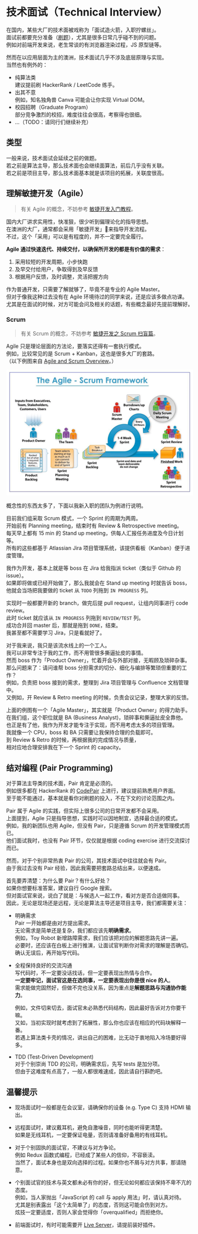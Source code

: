 # 技术面试（Technical Interview）

在国内，某些大厂的技术面被戏称为「面试造火箭，入职拧螺丝」。  
面试前都要充分准备（[刷题](https://github.com/markyun/My-blog/tree/master/Front-end-Developer-Questions)），尤其是很多日常几乎碰不到的问题。  
例如对前端开发来说，老生常谈的有浏览器渲染过程，JS 原型链等。

然而在以应用层面为主的澳洲，技术面试几乎不涉及底层原理与实现。  
当然也有例外的：

* 纯算法类  
  建议提前刷 HackerRank / LeetCode 练手。
* 出其不意  
  例如，知名独角兽 Canva 可能会让你实现 Virtual DOM。
* 校园招聘（Graduate Program）  
  部分竞争激烈的校招，难度往往会很高，考察得也很细。
* ...（TODO：请同行们继续补充）

## 类型

一般来说，技术面试会延续之前的做题。  
若之前是算法主导，那么技术面也会继续面算法，前后几乎没有关联。  
若之前是项目主导，那么技术面基本就是该项目的拓展，关联度很高。

## 理解敏捷开发（Agile）

> 有关 Agile 的概念，不妨参考 [敏捷开发入门教程](https://www.ruanyifeng.com/blog/2019/03/agile-development.html)。

国内大厂讲求实用性，快准狠，很少听到偏理论化的指导思想。  
在澳洲的大厂，通常都会采用「敏捷开发」来指导开发流程。  
不过，这个「采用」可以是有程度的，并不一定要完全履行。

**Agile 通过快速迭代、持续交付，以确保所开发的都是有价值的需求**：

1. 采用较短的开发周期，小步快跑
2. 及早交付给用户，争取得到及早反馈
3. 根据用户反馈，及时调整，灵活把握方向

作为普通开发，只需要了解就够了，毕竟不是专业的 Agile Master。  
但对于像我这种过去没有在 Agile 环境待过的同学来说，还是应该多做点功课。  
尤其是在面试的时候，对方可能会问及相关的话题，有些概念最好先提前理解好。

### Scrum

> 有关 Scrum 的概念，不妨参考 [敏捷开发之 Scrum 扫盲篇](https://www.cnblogs.com/taven/archive/2010/10/17/1853386.html)。  

Agile 只是理论层面的方法论，要落实还得有一套执行模式。  
例如，比较常见的是 Scrum + Kanban，这也是很多大厂的套路。  
（以下例图来自 [Agile and Scrum Overview](https://medium.com/jorgeacetozi/agile-and-scrum-overview-fb68fc04aff8)。）

![Scrum Diagram](./_images/scrum-diagram.png)

概念性的东西太多了，下面以我新入职的团队为例进行说明。

目前我们组采取 Scrum 模式，一个 Sprint 的周期为两周。  
开始前有 Planning meeting，结束时有 Review & Retrospective meeting。  
每天早上都有 15 min 的 Stand up meeting，供每人汇报任务进度及今日计划等。  
所有的这些都基于 Atlassian Jira 项目管理系统，该提供看板（Kanban）便于进度管理。

我作为开发，基本上就是等 boss 在 Jira 给我指派 ticket（类似于 Github 的 issue）。  
如果即将做或已经开始做了，那么我就会在 Stand up meeting 时就告诉 boss，  
他就会当场把我要做的 ticket 从 `TODO` 列拖到 `IN PROGRESS` 列。

实现时一般都要开新的 branch，做完后提 pull request，让组内同事进行 code review。  
此时 ticket 就应该从 `IN PROGRESS` 列拖到 `REVIEW/TEST` 列。  
成功合并回 master 后，那就是拖到 `DONE`，结束。  
我甚至都不需要学习 Jira，只是看就好了。

对于我来说，我只是该流水线上的一个工人。  
我可以非常专注于我的工作，而不用管很多撕逼扯皮的事情。  
然而 boss 作为「Product Owner」，忙着开会与外部对接，无暇顾及琐碎杂事。  
那么问题来了：请问谁帮 boss 分担需求的切分、细化与编排等繁琐但重要的工作？  
例如，负责把 boss 接到的需求，整理到 Jira 项目管理与 Confluence 文档管理中。  
又例如，开 Review & Retro meeting 的时候，负责会议记录，整理大家的反馈。

上面的例图有一个「Agile Master」，其实就是「Product Owner」的得力助手。  
在我们组，这个职位就是 BA (Business Analyst)，琐碎事和撕逼扯皮全靠他。  
也正是有了他，我作为开发才能专注于实现，而不用考虑太多的项目管理。  
我就像一个 CPU，boss 和 BA 只需要让我保持合理的负载即可。  
到 Review & Retro 的时候，再根据我的完成情况与质量，  
相对应地合理安排我在下一个 Sprint 的 capacity。

## 结对编程 (Pair Programming)

对于算法主导类的技术面，Pair 肯定是必须的。  
例如很多都在 HackerRank 的 [CodePair](https://support.hackerrank.com/hc/en-us/articles/115008269227-Introduction-to-CodePair) 上进行，建议提前熟悉用户界面。  
至于能不能通过，基本就是看你对刷题的投入，不在下文的讨论范围之内。

Pair 属于 Agile 的实践，但实际上很多公司的日常开发都不会采用。  
上面提到，Agile 只是指导思想，实践时可以因地制宜，选择最合适的模式。  
例如，我的新团队也用 Agile，但没有 Pair，只是遵循 Scrum 的开发管理模式而已。  
他们面试我时，也没有 Pair 环节，仅仅就是根据 coding exercise 进行交流探讨而已。

然而，对于个别非常热衷 Pair 的公司，其技术面试中往往就会有 Pair。  
由于我过去没有 Pair 经验，因此我需要把套路总结出来，以便速成。

首先要弄清楚：为什么要 Pair？有什么好处？  
如果你想要标准答案，建议自行 Google 搜索。  
但对面试官来说，说白了就是：与候选人一起工作，看对方是否合适做同事。  
因此，无论是现场还是远程，无论是算法主导还是项目主导，我们都需要关注：

* 明确需求  
  Pair 一开始都是由对方提出需求。  
  无论需求是简单还是复杂，我们都应该先**明确需求**。  
  例如，Toy Robot 新增路障需求，我们应该把对应的解题思路先讲一遍。  
  必要时，还应该在白板上进行推演，让面试官判断你对需求的理解是否确切。  
  确认无误后，再开始写代码。

* 全程保持良好的交流沟通  
  写代码时，不一定要没话找话，但一定要表现出热情与合作。  
  **一定要牢记，面试官这是在选同事，一定要表现出你是很 nice 的人**。  
  需求能做完固然好，但做不完也没关系，因为重点是**解题思路与沟通协作能力**。

  例如，文件切来切去，面试官未必熟悉代码结构，因此最好告诉对方你要干嘛。  
  又如，当初实现时就考虑到了拓展性，那么你也应该在相应的代码块解释一番。  
  若遇上算法类卡壳的情况，讲出自己的困难，比无动于衷地陷入冷场要好得多。

* TDD (Test-Driven Development)  
  对于个别崇尚 TDD 的公司，明确需求后，先写 tests 是加分项。  
  但由于这难度有点高了，一般人都很难速成，因此请自行斟酌吧。

## 温馨提示

* 现场面试时一般都是在会议室，请确保你的设备 (e.g. Type C) 支持 HDMI 输出。

* 远程面试时，建议戴耳机，避免自激噪音，同时也能听得更清楚。  
  如果是无线耳机，一定要保证电量，否则请准备好备用的有线耳机。

* 对于个别固执的面试官，不建议与对方争论。  
  例如 Redux 函数式编程，已经成了某些人的信仰，不容亵渎。  
  当然了，面试本身也是双向选择的过程。如果你也不屑与对方共事，那请随意。

* 个别面试官的技术与英文都未必有你的好，但无论如何都应该保持不卑不亢的态度。  
  例如，当人家抛出「JavaScript 的 call 与 apply 用法」时，请认真对待。  
  尤其是别表露出「这个太简单了」的态度，否则这可能会伤到对方。  
  炫技一定要适度，否则人家会觉得你「overqualified」而拒绝你。

* 前端面试时，有时可能需要开 [Live Server](https://marketplace.visualstudio.com/items?itemName=ritwickdey.LiveServer)，请提前装好插件。

